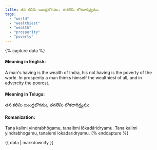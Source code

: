 ```yaml
---
title: తన కలిమి యింద్రభోగము, తనలేమి లోకదారిద్ర్యము.
tags:
  - "world"
  - "wealthiest"
  - "wealth"
  - "prosperity"
  - "poverty"
---
```


{% capture data %}
#### Meaning in English:
A man's having is the wealth of Indra, his not having is the poverty of the world.
In prosperity a man thinks himself the wealthiest of all, and in advercity the poorest.

#### Meaning in Telugu:
తన కలిమి యింద్రభోగము, తనలేమి లోకదారిద్ర్యము.

#### Romanization:
Tana kalimi yindrabhōgamu, tanalēmi lōkadāridryamu.
Tana kalimi yindrabhogamu, tanalemi lokadaridryamu.
{% endcapture %}

{{ data | markdownify }}

